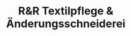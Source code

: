 ---
title: "R&R Textilpflege & Änderungsschneiderei"
url: /leipzig/rundr-textilpflege-und-aenderungsschneiderei/
shop: Schneiderei
---